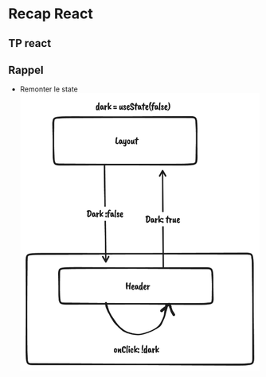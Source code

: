 # Recap React

## TP react

## Rappel

-   Remonter le state
    ![Remonter le state](./_doc/remonter_le_state.png)
